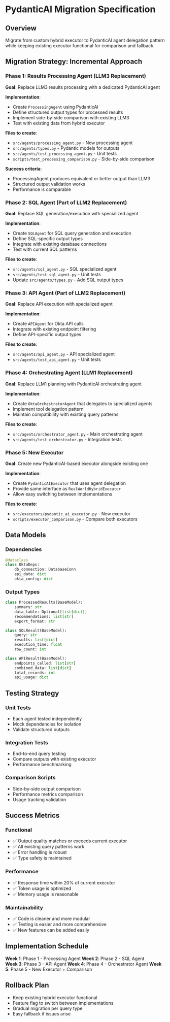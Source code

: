 # PydanticAI Migration Specification

## Overview
Migrate from custom hybrid executor to PydanticAI agent delegation pattern while keeping existing executor functional for comparison and fallback.

## Migration Strategy: Incremental Approach

### Phase 1: Results Processing Agent (LLM3 Replacement)
**Goal**: Replace LLM3 results processing with a dedicated PydanticAI agent

**Implementation**:
- Create `ProcessingAgent` using PydanticAI
- Define structured output types for processed results
- Implement side-by-side comparison with existing LLM3
- Test with existing data from hybrid executor

**Files to create**:
- `src/agents/processing_agent.py` - New processing agent
- `src/agents/types.py` - Pydantic models for outputs
- `src/agents/test_processing_agent.py` - Unit tests
- `scripts/test_processing_comparison.py` - Side-by-side comparison

**Success criteria**:
- ProcessingAgent produces equivalent or better output than LLM3
- Structured output validation works
- Performance is comparable

### Phase 2: SQL Agent (Part of LLM2 Replacement)
**Goal**: Replace SQL generation/execution with specialized agent

**Implementation**:
- Create `SQLAgent` for SQL query generation and execution
- Define SQL-specific output types
- Integrate with existing database connections
- Test with current SQL patterns

**Files to create**:
- `src/agents/sql_agent.py` - SQL specialized agent
- `src/agents/test_sql_agent.py` - Unit tests
- Update `src/agents/types.py` - Add SQL output types

### Phase 3: API Agent (Part of LLM2 Replacement)
**Goal**: Replace API execution with specialized agent

**Implementation**:
- Create `APIAgent` for Okta API calls
- Integrate with existing endpoint filtering
- Define API-specific output types

**Files to create**:
- `src/agents/api_agent.py` - API specialized agent
- `src/agents/test_api_agent.py` - Unit tests

### Phase 4: Orchestrating Agent (LLM1 Replacement)
**Goal**: Replace LLM1 planning with PydanticAI orchestrating agent

**Implementation**:
- Create `OktaOrchestratorAgent` that delegates to specialized agents
- Implement tool delegation pattern
- Maintain compatibility with existing query patterns

**Files to create**:
- `src/agents/orchestrator_agent.py` - Main orchestrating agent
- `src/agents/test_orchestrator.py` - Integration tests

### Phase 5: New Executor
**Goal**: Create new PydanticAI-based executor alongside existing one

**Implementation**:
- Create `PydanticAIExecutor` that uses agent delegation
- Provide same interface as `RealWorldHybridExecutor`
- Allow easy switching between implementations

**Files to create**:
- `src/executors/pydantic_ai_executor.py` - New executor
- `scripts/executor_comparison.py` - Compare both executors

## Data Models

### Dependencies
```python
@dataclass
class OktaDeps:
    db_connection: DatabaseConn
    api_data: dict
    okta_config: dict
```

### Output Types
```python
class ProcessedResults(BaseModel):
    summary: str
    data_table: Optional[list[dict]]
    recommendations: list[str]
    export_format: str

class SQLResult(BaseModel):
    query: str
    results: list[dict]
    execution_time: float
    row_count: int

class APIResult(BaseModel):
    endpoints_called: list[str]
    combined_data: list[dict]
    total_records: int
    api_usage: dict
```

## Testing Strategy

### Unit Tests
- Each agent tested independently
- Mock dependencies for isolation
- Validate structured outputs

### Integration Tests
- End-to-end query testing
- Compare outputs with existing executor
- Performance benchmarking

### Comparison Scripts
- Side-by-side output comparison
- Performance metrics comparison
- Usage tracking validation

## Success Metrics

### Functional
- ✅ Output quality matches or exceeds current executor
- ✅ All existing query patterns work
- ✅ Error handling is robust
- ✅ Type safety is maintained

### Performance
- ✅ Response time within 20% of current executor
- ✅ Token usage is optimized
- ✅ Memory usage is reasonable

### Maintainability
- ✅ Code is cleaner and more modular
- ✅ Testing is easier and more comprehensive
- ✅ New features can be added easily

## Implementation Schedule

**Week 1**: Phase 1 - Processing Agent
**Week 2**: Phase 2 - SQL Agent  
**Week 3**: Phase 3 - API Agent
**Week 4**: Phase 4 - Orchestrator Agent
**Week 5**: Phase 5 - New Executor + Comparison

## Rollback Plan
- Keep existing hybrid executor functional
- Feature flag to switch between implementations
- Gradual migration per query type
- Easy fallback if issues arise
